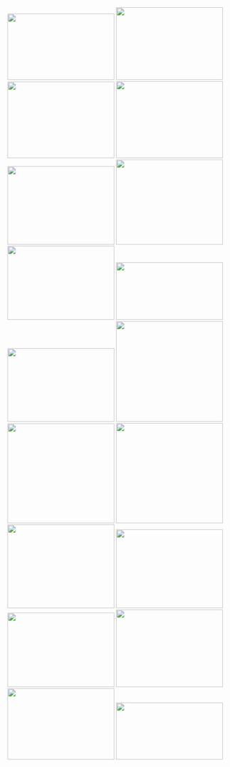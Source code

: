 <img src="https://farm8.staticflickr.com/7524/26992519612_49f7ddee21_m.jpg" width="240" height="149">
<img src="https://farm8.staticflickr.com/7146/26992519692_46914027eb_m.jpg" width="240" height="163">
<img src="https://farm8.staticflickr.com/7255/26992519752_618155cba8_m.jpg" width="240" height="172">
<img src="https://farm8.staticflickr.com/7630/26992519822_5093d3dcc6_m.jpg" width="240" height="173">
<img src="https://farm8.staticflickr.com/7425/26992519902_2889316636_m.jpg" width="240" height="176">
<img src="https://farm8.staticflickr.com/7525/26992520012_241e89ed73_m.jpg" width="240" height="191">
<img src="https://farm8.staticflickr.com/7713/27018726941_91010769b9_m.jpg" width="240" height="166">
<img src="https://farm8.staticflickr.com/7165/26992520102_487d9020a2_m.jpg" width="240" height="129">
<img src="https://farm8.staticflickr.com/7101/26992520202_8062c918da_m.jpg" width="240" height="165">
<img src="https://farm8.staticflickr.com/7111/26992520292_f82fb6e3e6_m.jpg" width="240" height="226">
<img src="https://farm8.staticflickr.com/7059/26992520382_bc412047b3_m.jpg" width="240" height="224">
<img src="https://farm8.staticflickr.com/7169/26992519482_333663dfd6_m.jpg" width="240" height="225">
<img src="https://farm8.staticflickr.com/7499/26992519502_eacc2f4b7b_m.jpg" width="240" height="188">
<img src="https://farm8.staticflickr.com/7119/26481575744_b667a225a6_m.jpg" width="240" height="177">
<img src="https://farm8.staticflickr.com/7618/26481575674_795379c605_m.jpg" width="240" height="167">
<img src="https://farm8.staticflickr.com/7565/26481575594_28a90ef574_m.jpg" width="240" height="174">
<img src="https://farm8.staticflickr.com/7023/26481575514_de75c4cb9f_m.jpg" width="240" height="160">
<img src="https://farm8.staticflickr.com/7669/26481575344_de8bab99e1_m.jpg" width="240" height="128">
